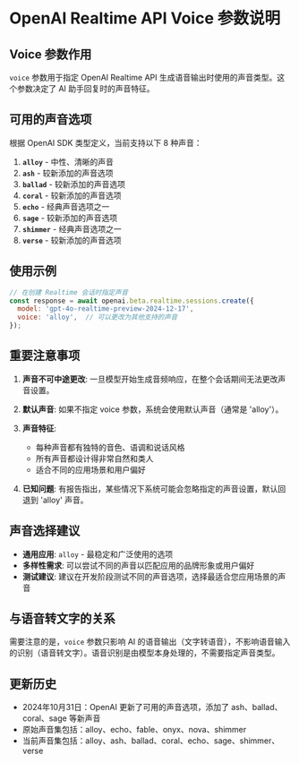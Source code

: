 # OpenAI Realtime API Voice 参数说明

## Voice 参数作用

`voice` 参数用于指定 OpenAI Realtime API 生成语音输出时使用的声音类型。这个参数决定了 AI 助手回复时的声音特征。

## 可用的声音选项

根据 OpenAI SDK 类型定义，当前支持以下 8 种声音：

1. **`alloy`** - 中性、清晰的声音
2. **`ash`** - 较新添加的声音选项
3. **`ballad`** - 较新添加的声音选项
4. **`coral`** - 较新添加的声音选项
5. **`echo`** - 经典声音选项之一
6. **`sage`** - 较新添加的声音选项
7. **`shimmer`** - 经典声音选项之一
8. **`verse`** - 较新添加的声音选项

## 使用示例

```javascript
// 在创建 Realtime 会话时指定声音
const response = await openai.beta.realtime.sessions.create({
  model: 'gpt-4o-realtime-preview-2024-12-17',
  voice: 'alloy',  // 可以更改为其他支持的声音
});
```

## 重要注意事项

1. **声音不可中途更改**: 一旦模型开始生成音频响应，在整个会话期间无法更改声音设置。

2. **默认声音**: 如果不指定 voice 参数，系统会使用默认声音（通常是 'alloy'）。

3. **声音特征**:
   - 每种声音都有独特的音色、语调和说话风格
   - 所有声音都设计得非常自然和类人
   - 适合不同的应用场景和用户偏好

4. **已知问题**: 有报告指出，某些情况下系统可能会忽略指定的声音设置，默认回退到 'alloy' 声音。

## 声音选择建议

- **通用应用**: `alloy` - 最稳定和广泛使用的选项
- **多样性需求**: 可以尝试不同的声音以匹配应用的品牌形象或用户偏好
- **测试建议**: 建议在开发阶段测试不同的声音选项，选择最适合您应用场景的声音

## 与语音转文字的关系

需要注意的是，`voice` 参数只影响 AI 的语音输出（文字转语音），不影响语音输入的识别（语音转文字）。语音识别是由模型本身处理的，不需要指定声音类型。

## 更新历史

- 2024年10月31日：OpenAI 更新了可用的声音选项，添加了 ash、ballad、coral、sage 等新声音
- 原始声音集包括：alloy、echo、fable、onyx、nova、shimmer
- 当前声音集包括：alloy、ash、ballad、coral、echo、sage、shimmer、verse